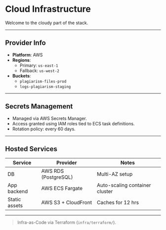 <!--
START OF: cloud.md
Purpose: Outline cloud platform details, region config, and secret handling.
Update Frequency: When infra provider or config changes.
Location: docs/infra/cloud.md
-->

#  Cloud Infrastructure

Welcome to the cloudy part of the stack.

---

## Provider Info

- **Platform**: AWS
- **Regions**:
  - Primary: `us-east-1`
  - Fallback: `us-west-2`
- **Buckets**:
  - `plagiarism-files-prod`
  - `logs-plagiarism-staging`

---

## Secrets Management

- Managed via AWS Secrets Manager.
- Access granted using IAM roles tied to ECS task definitions.
- Rotation policy: every 60 days.

---

## Hosted Services

| Service       | Provider             | Notes                          |
|---------------|----------------------|--------------------------------|
| DB            | AWS RDS (PostgreSQL) | Multi-AZ setup                 |
| App backend   | AWS ECS Fargate      | Auto-scaling container cluster |
| Static assets | AWS S3 + CloudFront  | Caches for 12 hrs              |

---

> Infra-as-Code via Terraform (`infra/terraform/`).

<!-- END OF: cloud.md -->
